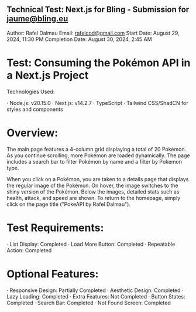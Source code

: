 ## Technical Test: Next.js for Bling - Submission for jaume@bling.eu

Author: Rafel Dalmau
Email: rafelcod@gmail.com
Start Date: August 29, 2024, 11:30 PM
Completion Date: August 30, 2024, 2:45 AM

# Test: Consuming the Pokémon API in a Next.js Project
Technologies Used:

· Node.js: v20.15.0
· Next.js: v14.2.7
· TypeScript
· Tailwind CSS/ShadCN for styles and components

# Overview:
The main page features a 4-column grid displaying a total of 20 Pokémon. As you continue scrolling, more Pokémon are loaded dynamically. The page includes a search bar to filter Pokémon by name and a filter by Pokemon type.

When you click on a Pokémon, you are taken to a details page that displays the regular image of the Pokémon. On hover, the image switches to the shiny version of the Pokémon. Below the images, detailed stats such as health, attack, and speed are shown. To return to the homepage, simply click on the page title ("PokeAPI by Rafel Dalmau").

# Test Requirements:
· List Display: Completed
· Load More Button: Completed
· Repeatable Action: Completed

# Optional Features:
· Responsive Design: Partially Completed
· Aesthetic Design: Completed
· Lazy Loading: Completed
· Extra Features: Not Completed
· Button States: Completed
· Search Bar: Completed
· Not Found Screen: Completed
